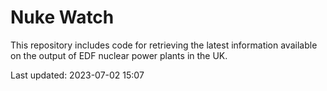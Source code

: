# Nuke Watch

This repository includes code for retrieving the latest information available on the output of EDF nuclear power plants in the UK.

Last updated: 2023-07-02 15:07